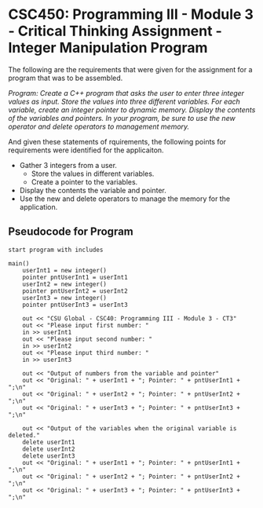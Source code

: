 # CSC450: Programming III - Module 3 - Critical Thinking Assignment - Integer Manipulation Program
The following are the requirements that were given for the assignment for a program that was to be assembled.

*Program: Create a C++ program that asks the user to enter three integer values as input. Store the values into three different variables. For each variable, create an integer pointer to dynamic memory. Display the contents of the variables and pointers. In your program, be sure to use the new operator and delete operators to management memory.*

And given these statements of rquirements, the following points for requirements were identified for the applicaiton.
* Gather 3 integers from a user.
    * Store the values in different variables.
    * Create a pointer to the variables.
* Display the contents the variable and pointer.
* Use the new and delete operators to manage the memory for the application.

## Pseudocode for Program
```
start program with includes

main()
    userInt1 = new integer()
    pointer pntUserInt1 = userInt1
    userInt2 = new integer()
    pointer pntUserInt2 = userInt2
    userInt3 = new integer()
    pointer pntUserInt3 = userInt3

    out << "CSU Global - CSC40: Programming III - Module 3 - CT3"
    out << "Please input first number: "
    in >> userInt1
    out << "Please input second number: "
    in >> userInt2
    out << "Please input third number: "
    in >> userInt3

    out << "Output of numbers from the variable and pointer"
    out << "Original: " + userInt1 + "; Pointer: " + pntUserInt1 + ";\n"
    out << "Original: " + userInt2 + "; Pointer: " + pntUserInt2 + ";\n"
    out << "Original: " + userInt3 + "; Pointer: " + pntUserInt3 + ";\n"

    out << "Output of the variables when the original variable is deleted."
    delete userInt1
    delete userInt2
    delete userInt3
    out << "Original: " + userInt1 + "; Pointer: " + pntUserInt1 + ";\n"
    out << "Original: " + userInt2 + "; Pointer: " + pntUserInt2 + ";\n"
    out << "Original: " + userInt3 + "; Pointer: " + pntUserInt3 + ";\n"
```